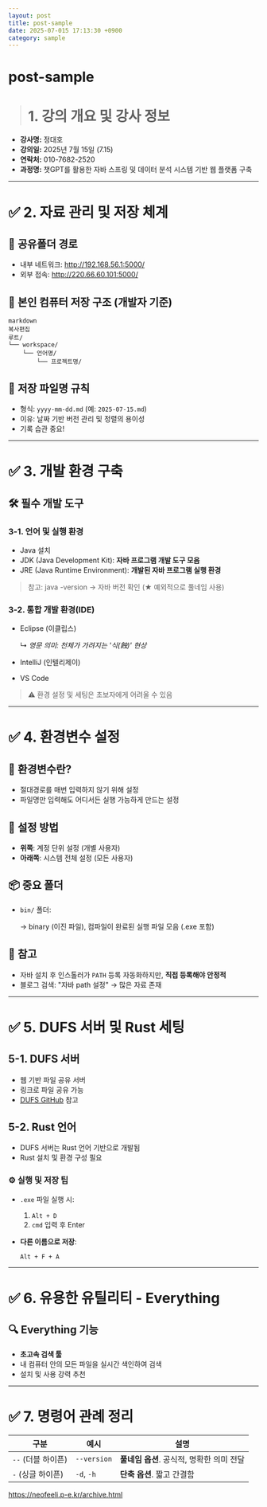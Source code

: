 ```yaml
---
layout: post
title: post-sample
date: 2025-07-015 17:13:30 +0900
category: sample
---
```

# post-sample
> # 1. 강의 개요 및 강사 정보

- **강사명:** 정대호
- **강의일:** 2025년 7월 15일 (7.15)
- **연락처:** 010-7682-2520
- **과정명:** 챗GPT를 활용한 자바 스프링 및 데이터 분석 시스템 기반 웹 플랫폼 구축

---

# ✅ 2. 자료 관리 및 저장 체계

## 📁 공유폴더 경로

- 내부 네트워크: http://192.168.56.1:5000/
- 외부 접속: http://220.66.60.101:5000/

## 📂 본인 컴퓨터 저장 구조 (개발자 기준)

```
markdown
복사편집
루트/
└── workspace/
    └── 언어명/
        └── 프로젝트명/

```

## 📄 저장 파일명 규칙

- 형식: `yyyy-mm-dd.md` (예: `2025-07-15.md`)
- 이유: 날짜 기반 버전 관리 및 정렬의 용이성
- 기록 습관 중요!

---

# ✅ 3. 개발 환경 구축

## 🛠️ 필수 개발 도구

### 3-1. 언어 및 실행 환경

- Java 설치
- JDK (Java Development Kit): **자바 프로그램 개발 도구 모음**
- JRE (Java Runtime Environment): **개발된 자바 프로그램 실행 환경**

> 참고: java -version → 자바 버전 확인 (★ 예외적으로 풀네임 사용)
> 

### 3-2. 통합 개발 환경(IDE)

- Eclipse (이클립스)
    
    ↳ *영문 의미: 천체가 가려지는 '식(蝕)' 현상*
    
- IntelliJ (인텔리제이)
- VS Code

> ⚠️ 환경 설정 및 세팅은 초보자에게 어려울 수 있음
> 

---

# ✅ 4. 환경변수 설정

## 🧩 환경변수란?

- 절대경로를 매번 입력하지 않기 위해 설정
- 파일명만 입력해도 어디서든 실행 가능하게 만드는 설정

## 🧭 설정 방법

- **위쪽**: 계정 단위 설정 (개별 사용자)
- **아래쪽**: 시스템 전체 설정 (모든 사용자)

## 📦 중요 폴더

- `bin/` 폴더:
    
    → binary (이진 파일), 컴파일이 완료된 실행 파일 모음 (.exe 포함)
    

## 🔎 참고

- 자바 설치 후 인스톨러가 `PATH` 등록 자동화하지만, **직접 등록해야 안정적**
- 블로그 검색: "자바 path 설정" → 많은 자료 존재

---

# ✅ 5. DUFS 서버 및 Rust 세팅

## 5-1. DUFS 서버

- 웹 기반 파일 공유 서버
- 링크로 파일 공유 가능
- [DUFS GitHub](https://github.com/sigoden/dufs) 참고

## 5-2. Rust 언어

- DUFS 서버는 Rust 언어 기반으로 개발됨
- Rust 설치 및 환경 구성 필요

### ⚙️ 실행 및 저장 팁

- `.exe` 파일 실행 시:
    1. `Alt + D`
    2. `cmd` 입력 후 Enter
- **다른 이름으로 저장**:
    
    `Alt + F + A`
    

---

# ✅ 6. 유용한 유틸리티 - Everything

## 🔍 Everything 기능

- **초고속 검색 툴**
- 내 컴퓨터 안의 모든 파일을 실시간 색인하여 검색
- 설치 및 사용 강력 추천

---

# ✅ 7. 명령어 관례 정리

| 구분 | 예시 | 설명 |
| --- | --- | --- |
| `--` (더블 하이픈) | `--version` | **풀네임 옵션**. 공식적, 명확한 의미 전달 |
| `-` (싱글 하이픈) | `-d`, `-h` | **단축 옵션**. 짧고 간결함 |

https://neofeeli.p-e.kr/archive.html